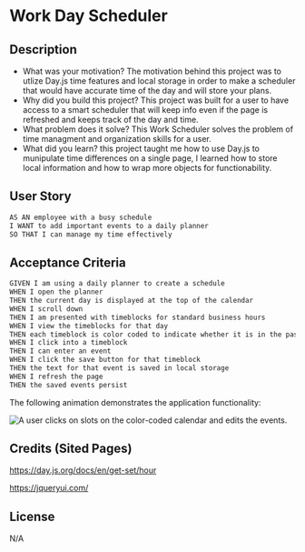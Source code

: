 # Work Day Scheduler

## Description

- What was your motivation? The motivation behind this project was to utlize Day.js time features and local storage in order to make a scheduler that would have accurate time of the day and will store your plans.
- Why did you build this project? This project was built for a user to have access to a smart scheduler that will keep info even if the page is refreshed and keeps track of the day and time. 
- What problem does it solve? This Work Scheduler solves the problem of time managment and organization skills for a user.
- What did you learn? this project taught me how to use Day.js to munipulate time differences on a single page, I learned how to store local information and how to wrap more objects for functionability. 


## User Story

```md
AS AN employee with a busy schedule
I WANT to add important events to a daily planner
SO THAT I can manage my time effectively
```

## Acceptance Criteria

```md
GIVEN I am using a daily planner to create a schedule
WHEN I open the planner
THEN the current day is displayed at the top of the calendar
WHEN I scroll down
THEN I am presented with timeblocks for standard business hours
WHEN I view the timeblocks for that day
THEN each timeblock is color coded to indicate whether it is in the past, present, or future
WHEN I click into a timeblock
THEN I can enter an event
WHEN I click the save button for that timeblock
THEN the text for that event is saved in local storage
WHEN I refresh the page
THEN the saved events persist
```

The following animation demonstrates the application functionality:

<!-- @TODO: create ticket to review/update image) -->
![A user clicks on slots on the color-coded calendar and edits the events.](./Assets/05-third-party-apis-homework-demo.gif)

## Credits (Sited Pages)

https://day.js.org/docs/en/get-set/hour


https://jqueryui.com/


## License

N/A